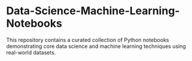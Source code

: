 # Data-Science-Machine-Learning-Notebooks
This repository contains a curated collection of Python notebooks demonstrating core data science and machine learning techniques using real-world datasets. 
